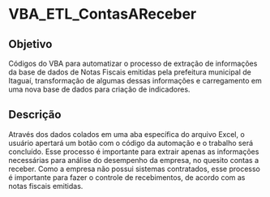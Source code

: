 # VBA_ETL_ContasAReceber
## Objetivo
  Códigos do VBA para automatizar o processo de extração de informações da base de dados de Notas Fiscais emitidas pela prefeitura municipal de Itaguaí, transformação de algumas dessas informações e carregamento em uma nova base de dados para criação de indicadores.

## Descrição
  Através dos dados colados em uma aba específica do arquivo Excel, o usuário apertará um botão com o código da automação e o trabalho será concluído. Esse processo é importante para extrair apenas as informações necessárias para análise do desempenho da empresa, no quesito contas a receber.
  Como a empresa não possui sistemas contratados, esse processo é importante para fazer o controle de recebimentos, de acordo com as notas fiscais emitidas.
